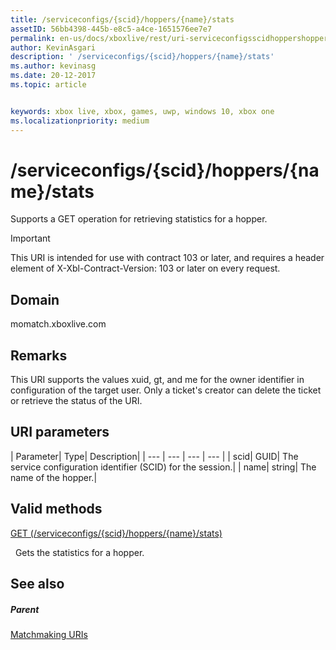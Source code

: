 ```yaml
---
title: /serviceconfigs/{scid}/hoppers/{name}/stats
assetID: 56bb4398-445b-e8c5-a4ce-1651576ee7e7
permalink: en-us/docs/xboxlive/rest/uri-serviceconfigsscidhoppershoppernamestats.html
author: KevinAsgari
description: ' /serviceconfigs/{scid}/hoppers/{name}/stats'
ms.author: kevinasg
ms.date: 20-12-2017
ms.topic: article


keywords: xbox live, xbox, games, uwp, windows 10, xbox one
ms.localizationpriority: medium
---
```



# /serviceconfigs/{scid}/hoppers/{name}/stats

Supports a GET operation for retrieving statistics for a hopper.

> [!IMPORTANT]
> This URI is intended for use with contract 103 or later, and requires a header element of X-Xbl-Contract-Version: 103 or later on every request.

<a id="ID4ER"></a>


## Domain
momatch.xboxlive.com  
<a id="ID4EW"></a>


## Remarks
This URI supports the values xuid, gt, and me for the owner identifier in configuration of the target user. Only a ticket's creator can delete the ticket or retrieve the status of the URI.  
<a id="ID4E6"></a>


## URI parameters

| Parameter| Type| Description|
| --- | --- | --- | --- |
| scid| GUID| The service configuration identifier (SCID) for the session.|
| name| string| The name of the hopper.|

<a id="ID4EEC"></a>


## Valid methods

[GET (/serviceconfigs/{scid}/hoppers/{name}/stats)](uri-serviceconfigsscidhoppershoppernamestatsget.md)

&nbsp;&nbsp;Gets the statistics for a hopper.

<a id="ID4EQC"></a>


## See also

<a id="ID4ESC"></a>


##### Parent  

[Matchmaking URIs](atoc-reference-matchtickets.md)
